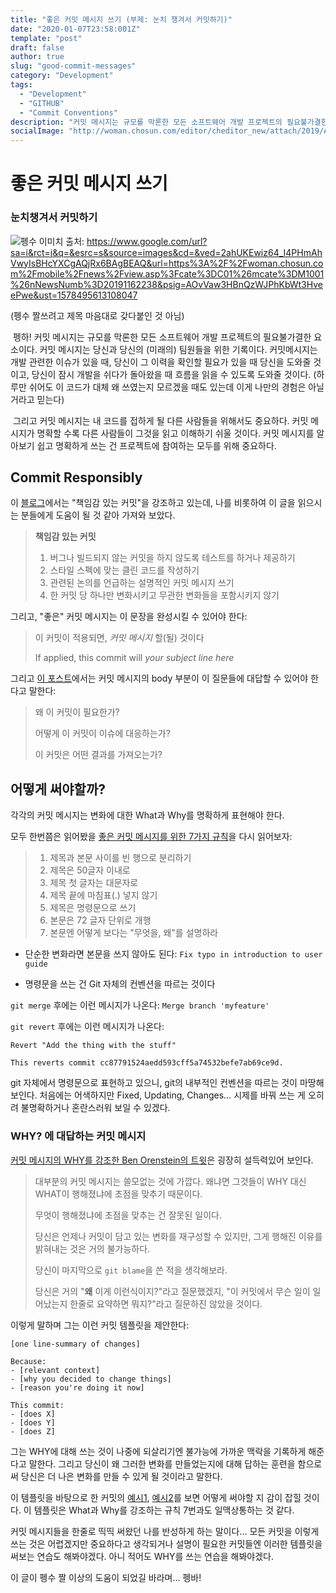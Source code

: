 ```yaml
---
title: "좋은 커밋 메시지 쓰기 (부제: 눈치 챙겨서 커밋하기)"
date: "2020-01-07T23:58:001Z"
template: "post"
draft: false
author: true
slug: "good-commit-messages"
category: "Development"
tags:
  - "Development"
  - "GITHUB"
  - "Commit Conventions"
description: "커밋 메시지는 규모를 막론한 모든 소프트웨어 개발 프로젝트의 필요불가결한 요소이다. 커밋 메시지는 당신과 당신의 (미래의) 팀원들을 위한 기록이다. 커밋메시지는 개발 관련한 이슈가 있을 때, 당신이 그 이력을 확인할 필요가 있을 때 당신을 도와줄 것이고, 당신이 잠시 개발을 쉬다가 돌아왔을 때 흐름을 읽을 수 있도록 도와줄 것이다. (하루만 쉬어도 이 코드가 대체 왜 쓰였는지 모르겠을 때도 있는데 이게 나만의 경험은 아닐 거라고 믿는다)"
socialImage: "http://woman.chosun.com/editor/cheditor_new/attach/2019/AFW9NUB869E9LSXPF1Z4_1.jpg"
---
```

# 좋은 커밋 메시지 쓰기

### 눈치챙겨서 커밋하기

![펭수](http://woman.chosun.com/editor/cheditor_new/attach/2019/AFW9NUB869E9LSXPF1Z4_1.jpg)
이미치 출처: https://www.google.com/url?sa=i&rct=j&q=&esrc=s&source=images&cd=&ved=2ahUKEwiz64_I4PHmAhVwyIsBHcYXCgAQjRx6BAgBEAQ&url=https%3A%2F%2Fwoman.chosun.com%2Fmobile%2Fnews%2Fview.asp%3Fcate%3DC01%26mcate%3DM1001%26nNewsNumb%3D20191162238&psig=AOvVaw3HBnQzWJPhKbWt3HveePwe&ust=1578495613108047

(펭수 짤쓰려고 제목 마음대로 갖다붙인 것 아님)

​	펭하! 커밋 메시지는 규모를 막론한 모든 소프트웨어 개발 프로젝트의 필요불가결한 요소이다. 커밋 메시지는 당신과 당신의 (미래의) 팀원들을 위한 기록이다. 커밋메시지는 개발 관련한 이슈가 있을 때, 당신이 그 이력을 확인할 필요가 있을 때 당신을 도와줄 것이고, 당신이 잠시 개발을 쉬다가 돌아왔을 때 흐름을 읽을 수 있도록 도와줄 것이다. (하루만 쉬어도 이 코드가 대체 왜 쓰였는지 모르겠을 때도 있는데 이게 나만의 경험은 아닐 거라고 믿는다)

​	그리고 커밋 메시지는 내 코드를 접하게 될 다른 사람들을 위해서도 중요하다. 커밋 메시지가 명확할 수록 다른 사람들이 그것을 읽고 이해하기 쉬울 것이다. 커밋 메시지를 알아보기 쉽고 명확하게 쓰는 건 프로젝트에 참여하는 모두를 위해 중요하다. 

## Commit Responsibly

이 [블로그](https://victoria.dev/blog/git-commit-practices-your-future-self-will-thank-you-for/)에서는 "책임감 있는 커밋"을 강조하고 있는데, 나를 비롯하여 이 글을 읽으시는 분들에게 도움이 될 것 같아 가져와 보았다. 

>  **책임감 있는 커밋**
>
> 1. 버그나 빌드되지 않는 커밋을 하지 않도록 테스트를 하거나 제공하기
> 2. 스타일 스펙에 맞는 클린 코드를 작성하기 
> 3. 관련된 논의를 언급하는 설명적인 커밋 메시지 쓰기
> 4. 한 커밋 당 하나만 변화시키고 무관한 변화들을 포함시키지 않기 

그리고, "좋은" 커밋 메시지는 이 문장을 완성시킬 수 있어야 한다:

> 이 커밋이 적용되면, *커밋 메시지* 할(될) 것이다
>
> If applied, this commit will *your subject line here*

그리고 [이 포스트](http://who-t.blogspot.com/2009/12/on-commit-messages.html)에서는 커밋 메시지의 body 부분이 이 질문들에 대답할 수 있어야 한다고 말한다:

> 왜 이 커밋이 필요한가?
>
> 어떻게 이 커밋이 이슈에 대응하는가?
>
> 이 커밋은 어떤 결과를 가져오는가? 

## 어떻게 써야할까?

각각의 커밋 메시지는 변화에 대한 What과 Why를 명확하게 표현해야 한다. 

모두 한번쯤은 읽어봤을 [좋은 커밋 메시지를 위한 7가지 규칙](https://chris.beams.io/posts/git-commit/#seven-rules)을 다시 읽어보자:

> 1. 제목과 본문 사이를 빈 행으로 분리하기 
> 2. 제목은 50글자 이내로 
> 3. 제목 첫 글자는 대문자로
> 4. 제목 끝에 마침표(.) 넣지 않기
> 5. 제목은 명령문으로 쓰기 
> 6. 본문은 72 글자 단위로 개행
> 7. 본문엔 어떻게 보다는 "무엇을, 왜"를 설명하라

- 단순한 변화라면 본문을 쓰지 않아도 된다: `Fix typo in introduction to user guide` 

- 명령문을 쓰는 건 Git 자체의 컨벤션을 따르는 것이다

`git merge` 후에는 이런 메시지가 나온다: `Merge branch 'myfeature'`

`git revert` 후에는 이런 메시지가 나온다:

```
Revert "Add the thing with the stuff"

This reverts commit cc87791524aedd593cff5a74532befe7ab69ce9d.
```

git 자체에서 명령문으로 표현하고 있으니, git의 내부적인 컨벤션을 따르는 것이 마땅해 보인다. 처음에는 어색하지만 Fixed, Updating, Changes… 시제를 바꿔 쓰는 게 오히려 불명확하거나 혼란스러워 보일 수 있겠다. 

### WHY? 에 대답하는 커밋 메시지 

[커밋 메시지의 WHY를 강조한 Ben Orenstein의 트윗](https://twitter.com/r00k/status/1175100703829909505)은 굉장히 설득력있어 보인다. 

> 대부분의 커밋 메시지는 쓸모없는 것에 가깝다. 왜냐면 그것들이 WHY 대신 WHAT이 행해졌냐에 초점을 맞추기 때문이다.
>
> 무엇이 행해졌냐에 초점을 맞추는 건 잘못된 일이다.
>
> 당신은 언제나 커밋이 담고 있는 변화를 재구성할 수 있지만, 그게 행해진 이유를 밝혀내는 것은 거의 불가능하다. 
>
> 당신이 마지막으로 `git blame`을 쓴 적을 생각해보라.
>
> 당신은 거의 "**왜** 이게 이런식이지?"라고 질문했겠지, "이 커밋에서 무슨 일이 일어났는지 한줄로 요약하면 뭐지?"라고 질문하진 않았을 것이다.

이렇게 말하며 그는 이런 커밋 템플릿을 제안한다: 

```
[one line-summary of changes]

Because:
- [relevant context]
- [why you decided to change things]
- [reason you're doing it now]

This commit:
- [does X]
- [does Y]
- [does Z]
```

그는 WHY에 대해 쓰는 것이 나중에 되살리기엔 불가능에 가까운 맥락을 기록하게 해준다고 말한다. 그리고 당신이 왜 그러한 변화를 만들었는지에 대해 답하는 훈련을 함으로써 당신은 더 나은 변화를 만들 수 있게 될 것이라고 말한다. 

이 템플릿을 바탕으로 한 커밋의 [예시1](https://github.com/thoughtbot/upcase/commit/31bc3cfd489c8df506545c4755b434517ea56eab), [예시2](https://github.com/thoughtbot/upcase/commit/c31973ad06bdd013fbea9a7d3d78d1f83d6bcf0c)를 보면 어떻게 써야할 지 감이 잡힐 것이다. 이 템플릿은 What과 Why를 강조하는 규칙 7번과도 일맥상통하는 것 같다. 

커밋 메시지들을 한줄로 띡띡 써왔던 나를 반성하게 하는 말이다… 모든 커밋을 이렇게 쓰는 것은 어렵겠지만 중요하다고 생각되거나 설명이 필요한 커밋들엔 이러한 템플릿을 써보는 연습도 해봐야겠다. 아니 적어도 WHY를 쓰는 연습을 해봐야겠다. 

이 글이 펭수 짤 이상의 도움이 되었길 바라며… 펭바! 